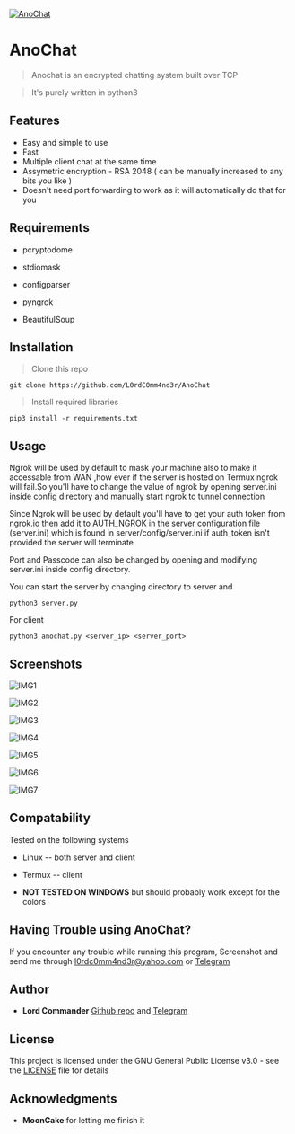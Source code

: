 <a href="https://github.com/L0rdC0mm4nd3r/AnoChat"><img src="https://github.com/L0rdC0mm4nd3r/AnoChat/blob/master/logo.png" title="Anochat" alt="AnoChat"></a>

# AnoChat

> Anochat is an encrypted chatting system built over TCP

> It's purely written in python3

## Features

- Easy and simple to use
- Fast
- Multiple client chat at the same time
- Assymetric encryption - RSA 2048 ( can be manually increased to any bits you like )
- Doesn't need port forwarding to work as it will automatically do that for you

## Requirements

- pcryptodome

- stdiomask

- configparser

- pyngrok

- BeautifulSoup

## Installation 

> Clone this repo

```
git clone https://github.com/L0rdC0mm4nd3r/AnoChat
```
 
> Install required libraries

```
pip3 install -r requirements.txt
```

## Usage

Ngrok will be used by default to mask your machine also to make it accessable from WAN
,how ever if the server is hosted on Termux ngrok will fail.So you'll have to change the
value of ngrok by opening server.ini inside config directory and manually start ngrok to
tunnel connection

Since Ngrok will be used by default you'll have to get your auth token from ngrok.io then add it to 
AUTH_NGROK in the server configuration file (server.ini) which is found in server/config/server.ini
if auth_token isn't provided the server will terminate

Port and Passcode can also be changed by opening and modifying server.ini inside config directory.

You can start the server by changing directory to server and
```
python3 server.py
```

For client

```
python3 anochat.py <server_ip> <server_port>
```

## Screenshots

![IMG1](https://github.com/L0rdC0mm4nd3r/AnoChat/blob/master/screenshots/1.png)

![IMG2](https://github.com/L0rdC0mm4nd3r/AnoChat/blob/master/screenshots/2.png)

![IMG3](https://github.com/L0rdC0mm4nd3r/AnoChat/blob/master/screenshots/3.png)

![IMG4](https://github.com/L0rdC0mm4nd3r/AnoChat/blob/master/screenshots/4.png)

![IMG5](https://github.com/L0rdC0mm4nd3r/AnoChat/blob/master/screenshots/5.png)

![IMG6](https://github.com/L0rdC0mm4nd3r/AnoChat/blob/master/screenshots/6.png)

![IMG7](https://github.com/L0rdC0mm4nd3r/AnoChat/blob/master/screenshots/7.png)

## Compatability

Tested on the following systems

* Linux  -- both server and client

* Termux -- client

* **NOT TESTED ON WINDOWS** but should probably work except for the colors

## Having Trouble using AnoChat?

If you encounter any trouble while running this program, Screenshot and send me through l0rdc0mm4nd3r@yahoo.com or [Telegram](https://t.me/L0rdComm4nd3r)

## Author

* **Lord Commander** [Github repo](https://github.com/L0rdC0mm4nd3r/) and [Telegram](https://t.me/L0rdComm4nd3r)

## License

This project is licensed under the GNU General Public License v3.0 - see the [LICENSE](LICENSE) file for details

## Acknowledgments

* **MoonCake** for letting me finish it

